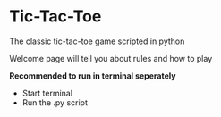# Tic-Tac-Toe

The classic tic-tac-toe game scripted in python

Welcome page will tell you about rules and how to play

**Recommended to run in terminal seperately**

* Start terminal
* Run the .py script
